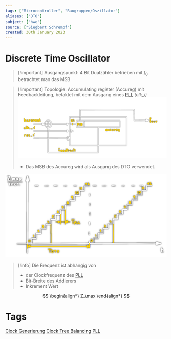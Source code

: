 ```yaml
---
tags: ["Microcontroller", "Baugruppen/Oszillator"]
aliases: ["DTO"]
subject: ["hwe"]
source: ["Siegbert Schrempf"]
created: 30th January 2023
---
```


# Discrete Time Oscillator

> [!important] Ausgangspunkt:
> 4 Bit Dualzähler betrieben mit $f_{0}$ betrachtet man das MSB

> [!important] Topologie:
> Accumulating register (Accureg) mit Feedbackleitung, betaktet mit dem Ausgang eines [PLL](Phase%20Locked%20Loop.md) *(clk_i)*
> ![DTO](../assets/DTO.png)
> - Das MSB des Accureg wird als Ausgang des DTO verwendet.

![dto-counter](../assets/dto-counter.png)

> [!info] Die Frequenz ist abhängig von
> - der Clockfrequenz des [PLL](Phase%20Locked%20Loop.md)
> - Bit-Breite des Addierers
> - Inkrement Wert

$$
\begin{align*}
Z_\max
\end{align*}
$$

# Tags
[Clock Generierung](Clock%20Generierung.md)
[Clock Tree Balancing](Clock%20Tree%20Balancing.md)
[PLL](Phase%20Locked%20Loop.md)